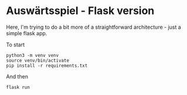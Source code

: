 # Auswärtsspiel - Flask version
Here, I'm trying to do a bit more of a straightforward architecture - just a simple flask app.

To start

	python3 -m venv venv
	source venv/bin/activate
	pip install -r requirements.txt

And then

	flask run

